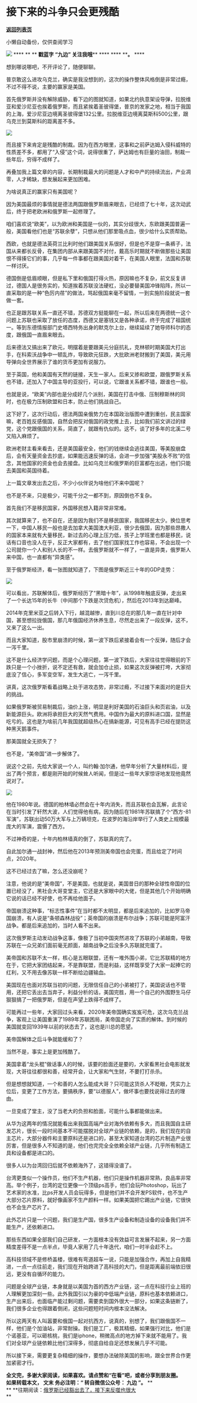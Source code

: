 # 接下来的斗争只会更残酷

[**返回列表页**](/gzh/九边)

小懒自动备份，仅供查阅学习

******![](https://mmbiz.qpic.cn/mmbiz_gif/Lvm6UAoJibrP9JEWQRXR3swLXRYlFicicbg2q6gYPiapiaCkPr8GibxibGO0jcDe76cnAUJ3KBkCmyTIZBueDAOslJ0Zw/640?wx_fmt=gif)******
**** ** ** **戳蓝字 **“九边”** 关注我哦**** **** **** ****。** ****

  

想到哪说哪吧，不开评论了，随便聊聊。

普京敢这么进攻乌克兰，确实是我没想到的，这次的操作整体风格倒是非常过瘾，不过不得不说，主要的赢家是美国。

首先俄罗斯并没有解除威胁，看下边的图就知道，如果北约执意架设导弹，拉脱维亚和爱沙尼亚也挨着俄罗斯，而且紧挨着圣彼得堡，普京的发家之地，相当于我国的上海，爱沙尼亚边境离圣彼得堡132公里。拉脱维亚边境离莫斯科500公里，跟乌克兰到莫斯科的距离差不多。

  

![](https://mmbiz.qpic.cn/mmbiz_png/INpibEpTBzYeKZMAlibkkYFEa0vmmkWXAWTjwLTjtoC7QYnjPCsD5NcyNyeW8VlnriaQ6GMC4RN4jlWQTysibCsCyQ/640?wx_fmt=png)

  

而且接下来肯定是残酷的制裁。因为在西方眼里，这事和之前萨达姆入侵科威特的性质差不多，都用了“入侵”这个词，说得很重了，萨达姆也有巨量的油田，制裁一些年后，穷得不成样了。

再叠加我上篇文章的内容，长期制裁最大的问题是人才和中产的持续流出，产业凋零，人才稀缺，想发展起来更加困难。

为啥说真正的赢家只有美国呢？

因为美国最烦的事情就是德法两国跟俄罗斯眉来眼去，已经烦了七十年，这次动武后，终于把老欧洲和俄罗斯一起修理了。

咱们喜欢说“欧美”，以为欧洲和美国是一伙的，其实分歧很大，东欧跟美国普遍一般，美国看他们也是“苏联余孽”，只想从他们那里吸点血，很少给什么实质帮助。

西欧，也就是德法英荷兰比利时他们跟美国关系很好，但是也不是穿一条裤子，法国从来都长反骨，在集团内部从来跟美国不对付，戴高乐时期就不断做那些让美国恨不得揍它们的事，几乎每一件事都在跟美国对着干，在美国人眼里，法国和苏联一样讨厌。

德国倒是低眉顺眼，但是私下里和俄国打得火热，原因嘛也不复杂，前文反复讲过，德国人是很务实的，知道挨着苏联没法硬杠，没必要替美国冲锋陷阵，所以一直采取的是一种“色厉内荏”的做法，骂起俄国来毫不留情，一到实施阶段就说一套做一套。

也正是跟苏联关系一直还不错，苏德双方挺能聊在一起，所以后来在两德统一这个问题上苏联也采取了放任的态度，西德又是塞钱又是各种承诺，终于完成了祖国统一。等到东德情报部门史塔西特务出身的默克尔上台，继续延续了她导师科尔的态度，跟俄国一直眉来眼去。

后来德法又搞出来了欧元，明摆着是要跟美元分庭抗礼，克林顿时期美国大打出手，在科索沃战争中一顿乱炸，导致欧元狂跌，大批欧洲老财搬到了美国，美元用导弹向全世界展示了谁的货币更加有说服力。

至于英国，他和美国有天然的链接，天生一家人。后来又掺和欧盟，跟俄罗斯关系也不错，还加入了中国主导的亚投行，可以说，它跟谁关系都不错，跟谁也一般。

也就是说，“欧美”内部也是分成好几个派别，美国在打击中俄、压制穆斯林的同时，也在极力压制欧盟和日本，防止他们挑战自己。

这下好了，这次行动后，德法两国亲俄势力在本国政治版图中遭到重创，民主国家嘛，老百姓反感俄国，自然会把反对俄国的政党推上去，比如我们前文讲过的绿党，这个党跟俄国的关系，简直了，就跟有仇似的。这不，谈了好多年的北溪二号又陷入麻烦了。

欧洲老财主看来看去，还是美国最安全，他们的钱继续会逃往美国，等美股崩盘后，会有天量资金去抄底，如果能迅速反弹的话，会进一步加强“美股永不败”的信念，其他国家的资金也会去接盘。比如乌克兰和俄罗斯的巨富都在出逃，他们只能去美国和英国待着。

上一篇文章发出去之后，不少小伙伴说为啥他们不来中国呢？

也不是不来，只是极少，可能千分之一都不到，原因倒也不复杂。

首先我们不是移民国家，外国移民想入籍非常非常难。

其次就算来了，也不自在，还是因为我们不是移民国家，我国移民太少。换位思考一下，中国人移民一般也是去加拿大美国澳大利亚，很少去俄国，因为那些昂撒人的国家本来就有大量移民，新过去的心理上压力低，孩子上学班里也都是移民，说话有口音也没人在乎，反正大家都有，去了他们国家找工作也容易，不会出现一个公司就你一个人和别人长的不一样。去俄罗斯就不一样了，一直是异类，俄罗斯人来中国，也一直都有“异类感”。

至于俄罗斯经济，看一张图就知道了，下图是俄罗斯近三十年的GDP走势：

  

![](https://mmbiz.qpic.cn/mmbiz_png/INpibEpTBzYeKZMAlibkkYFEa0vmmkWXAWd6yGfAGEWibctetp8tB7u0K6jk0nzFic00tp4aQyaAU9rSZOr1TA3j7Q/640?wx_fmt=png)

  

可以看出，苏联解体后，俄罗斯经历了“黑暗十年”，从1998年触底反弹，走出来了一个长达15年的长牛（中间那个下跌是次贷危机），然后在2013年到达巅峰。

2014年克里米亚之后转入下行，越混越惨，直到川总在的那几年一直在针对中国，甚至想拉拢俄国，那几年俄国经济休养生息，尽然走出来了一段反弹，这不，又来了这么一出。

而且大家知道，股市里崩溃的时候，第一波下跌后紧接着会有一个反弹，随后才会一泻千里。

这不是什么经济学问题，而是个心理问题，第一波下跌后，大家往往觉得眼前的下跌只是一个小挫折，说不定还有救，就会加仓止损，如果这次反弹被打垮，大家彻底没了信心，多军变空军，发生大逃亡，一泻千里。

讲真，这次俄罗斯看着战略上处于进攻态势，非常过瘾，不过接下来面对的是巨大的挑战。

如果俄罗斯被贸易制裁后，油价上涨，明显是利好美国的石油巨头和页岩油，以及新能源巨头。欧洲将承担巨大的天然气费用。中国作为最大的原料进口国，显然是吃亏的。这也是为啥前几年我国就超级热心在搞新能源，可见有高手已经在提防这种黑天鹅事件。

那美国就全无损失了？

也不是，“美帝国”进一步解体了。

说这个之前，先给大家说一个人，叫约翰·加尔通，他早年分析了大量材料后，提出了两个预言，都是刚开始的时候耸人听闻，但是过一些年大家惊讶地发现他竟然说对了。

  

![](https://mmbiz.qpic.cn/mmbiz_jpg/INpibEpTBzYeKZMAlibkkYFEa0vmmkWXAWMmSuQhWQ2wVicuzQ3u2bQ5gAry3WKAdI55LLmwatZPAUuWab3ytCQhg/640?wx_fmt=jpeg)

  

他在1980年说。德国的柏林墙必然会在十年内消失，而且苏联也会瓦解，此言论在当时引发了轩然大波，人们觉得他有病，因为随后在1981年苏联搞了个“西方-81军演”，苏联出动50万大军与上万辆坦克，在波罗的海沿岸举行了人类史上规模最庞大的军演，震慑了西方。

不过神奇的是，十年内柏林墙真的倒了，苏联真的完了。

自此加尔通一战封神，然后他在2013年预测美帝国也会完蛋，而且给定了时间点，2020年。

这不已经过去了嘛，怎么还没崩呢？

注意，他说的是“美帝国”，不是美国，也就是说，美国昔日的那种全球性帝国的位置已经没了，黑社会大哥变堂主，它还是大家眼中的大佬，但是其他几个开始明确它说的话已经不好使，也不再给他面子。

帝国崩溃这种事，“标志性事件”在当时都不太明显，都是后来追加的，比如罗马帝国崩溃，有人说是“条顿森林战役”；英帝国的崩溃是布尔战争；苏联可能是阿富汗战争。都是后来追加的，当时人看不出来。

这次俄罗斯主动发动战争这事，像极了当初中国突然进攻了苏联的小弟越南，导致苏联在一众兄弟们面前毫无颜面，越南战争之后没多久苏联就完蛋了。

美帝国和苏联不太一样，核心是五眼联盟，还有一堆外围小弟，它比苏联精的地方在于，它把大家团结起来，不是靠联盟，而是利益，这样既享受了大家一起捧它的红利，又不用去像苏联一样不断给边疆输血。

美国现在也面对苏联当初的问题，无限信任自己的小弟被打了，美国说话也不管用，还把它丢出去当弃子，利益分析的话，美国完胜，用一个自己的外围野生马仔狠狠搞了一把俄罗斯，但是在声望上跌得不成样了。

可能再过一些年，大家回过头来看，2020年美帝国确实岌岌可危，这次乌克兰战争，客观上让美国重演了1989年苏联困局，美帝国走向了实质的解体。到时候的美国就变回1939年以前的状态去了，这也是川总的愿望。

美帝国解体之后斗争就能缓和了？

当然不是，事实上是更加残酷了。

美国拿着“龙头棍”做话事人的时候，该要的脸面还是要的，大家看黑社会电影就发现，大哥往往都很和善，经常开会，让大家和气生财，不要打打杀杀。

但是想想就知道，一个和善的人怎么能成大哥？只可能这货杀人不眨眼，凭实力上位后，变更了工作方法，要搞秩序，要“以德服人”，做坏事也要找说得过去的理由。

一旦变成了堂主，没了当老大的负担和脸面，可能什么事都能做出来。

从华为这两年的情况就能看出来我国高端产业对海外依赖有多大，而且我国自主研发芯片，很长一段时间基本不可能摆脱对全球产业链的依赖，是的，我们现在的自主芯片，大部分器件和主要原料还是进口的，甚至大家知道台湾的芯片制造产业很厉害，但是很多人不知道的是，他们也完完全全依赖全球产业链，几乎所有制造工具和设备都是进口的。

很多人以为台湾回归后就不依赖海外了，这错得没谱了。

台湾更类似一个操作员，他们不生产机器，他们只是操作机器非常熟，良品率非常高。举个例子，台湾的定位更像一个顶级ps高手，他们会玩Photoshop，玩出了艺术家的水准，比ps开发人员会玩得多，但是他们并不会开发PS软件，也不生产大部分芯片原料，就好像画家不生产颜料一样。如果美国把它踢出产业链，它很快也不会生产芯片了。

此外芯片只是一个问题，我们是生产国，很多生产设备和制造设备的设备我们并不能生产，还依赖进口。

那些东西如果全部我们自己研发，一方面根本没有效益可言发展不起来，另一方面精度差得不是一点半点，毕竟人家用了几十年迭代，咱们一时半会赶不上。

高科技领域不是修桥盖楼，很难有弯道超车一说，只能是加强合作，再加上自我精进，一点一点往前走，我们现在开始跨进了高科技的大门，但是距离最前端依旧很远，更没有自循环的能力。

问题是全球产业链，本身就是以美国为首的西方产业链，这一点在科技行业上班的人理解更加深刻一些。此外我国引以为豪的中低端产业链，原料也基本依赖进口，生产出来后，也面临产能过剩问题，需要卖到国外很大一部分，如果这条链断了，我们很多企业也得跟着倒闭，这些问题短时间内根本没法解决。

所以这两天有人叫嚣要和俄国一起对抗西方，说真的，别想了，我们跟俄国不一样，他们是个加油站，非常耐操。我们是工厂，极其精细，如果强行对比，他们是个诺基亚，可以砸核桃，我们是iphone，稍微高点的地方掉下来就不能用了。我们对全球产业链依赖比他们深得多，彻底自给自足还想发展几乎不可能。

所以接下来，需要更复杂精细的操作，要想办法破除美国的影响，跟全世界合作更加紧密才行。

  

 **全文完，多谢大家阅读，如果喜欢。请点赞和“在看”吧，或者分享到朋友圈。**  
 **如果转载本文， **文末** 务必注明：“ **转自微信公众号：** **九边** ”。** **  
**
**往期阅读：[俄罗斯已经豁出去了，接下来反噬也很大](http://mp.weixin.qq.com/s?__biz=MzUzMjY0NDY4Ng==&mid=2247495305&idx=1&sn=ca7a7a212b076739b67bbf94b97d1c0a&chksm=fab2b8a8cdc531beda77f884b4efcb38801867586bd5fcbe96eeb36cb69bd6294b66c998f3b5&scene=21#wechat_redirect)  
**

